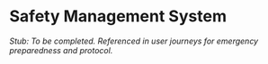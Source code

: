 # Safety Management System

_Stub: To be completed. Referenced in user journeys for emergency preparedness and protocol._
